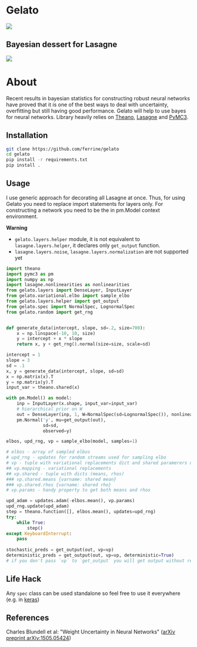# Gelato
[![](https://travis-ci.org/ferrine/gelato.svg?branch=master)](https://travis-ci.org/ferrine/gelato)
## Bayesian dessert for Lasagne

![](img/gelato.jpg)

# About
Recent results in bayesian statistics for constructing robust neural networks have proved that it is one of the best ways to deal with uncertainty, overfitting but still having good performance. Gelato will help to use bayes for neural networks.
Library heavily relies on [Theano](https://github.com/Theano/Theano), [Lasagne](https://github.com/Lasagne/Lasagne) and [PyMC3](https://github.com/pymc-devs/pymc3).

Installation
------------

```bash
git clone https://github.com/ferrine/gelato
cd gelato
pip install -r requirements.txt
pip install .
```

Usage
-----
I use generic approach for decorating all Lasagne at once. Thus, for using Gelato you need to replace import statements for layers only. For constructing a network you need to be the in pm.Model context environment.

**Warning**
 - `gelato.layers.helper` module, it is not equivalent to `lasagne.layers.helper`, it declares only `get_output` function.
 - `lasagne.layers.noise`, `lasagne.layers.normalization` are not supported yet


```python
import theano
import pymc3 as pm
import numpy as np
import lasagne.nonlinearities as nonlinearities
from gelato.layers import DenseLayer, InputLayer
from gelato.variational.elbo import sample_elbo
from gelato.layers.helper import get_output
from gelato.spec import NormalSpec, LognormalSpec
from gelato.random import get_rng


def generate_data(intercept, slope, sd=.2, size=700):
    x = np.linspace(-10, 10, size)
    y = intercept + x * slope
    return x, y + get_rng().normal(size=size, scale=sd)

intercept = 1
slope = 3
sd = .1
x, y = generate_data(intercept, slope, sd=sd)
x = np.matrix(x).T
y = np.matrix(y).T
input_var = theano.shared(x)

with pm.Model() as model:
    inp = InputLayer(x.shape, input_var=input_var)
    # hierarchical prior on W
    out = DenseLayer(inp, 1, W=NormalSpec(sd=LognormalSpec()), nonlinearity=nonlinearities.identity)
    pm.Normal('y', mu=get_output(out),
              sd=sd,
              observed=y)

elbos, upd_rng, vp = sample_elbo(model, samples=1)

# elbos - array of sampled elbos
# upd_rng - updates for random streams used for sampling elbo
# vp - tuple with variational replacements dict and shared paramerers used for approximating
## vp.mapping - variational replacements
## vp.shared - tuple with dicts (means, rhos)
### vp.shared.means {varname: shared mean}
### vp.shared.rhos {varname: shared rho}
# vp.params - handy property to get both means and rhos

upd_adam = updates.adam(-elbos.mean(), vp.params)
upd_rng.update(upd_adam)
step = theano.function([], elbos.mean(), updates=upd_rng)
try:
    while True:
        step()
except KeyboardInterrupt:
    pass
    
stochastic_preds = get_output(out, vp=vp)
deterministic_preds = get_output(out, vp=vp, deterministic=True)
# if you don't pass `vp` to `get_output` you will get output without replacements in graph
```

Life Hack
---------
Any `spec` class can be used standalone so feel free to use it everywhere (e.g. in [keras](https://github.com/fchollet/keras))

References
----------
Charles Blundell et al: "Weight Uncertainty in Neural Networks" ([arXiv preprint arXiv:1505.05424](https://arxiv.org/abs/1505.05424))
